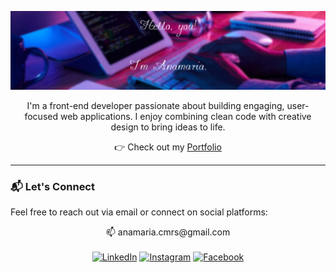 ![Banner](https://github.com/acamaras0/acamaras0/blob/main/img/banner.png)

<p align="center">
  I'm a front-end developer passionate about building engaging, user-focused web applications. I enjoy combining clean code with creative design to bring ideas to life.
</p>

<p align="center">
  👉 Check out my <a href="https://acamaras0.github.io/anamaria-camarasan/">Portfolio</a>
</p>

---

### 📬 Let's Connect

Feel free to reach out via email or connect on social platforms:

<p align="center">
  📫 anamaria.cmrs@gmail.com <br><br>
  <a href="https://www.linkedin.com/in/anamaria-camarasan-179615244/"><img src="https://cdn.jsdelivr.net/gh/devicons/devicon/icons/linkedin/linkedin-original.svg" width="30" title="LinkedIn"></a>
  <a href="https://www.instagram.com/anamaria.cmrs/"><img src="https://upload.wikimedia.org/wikipedia/commons/thumb/e/e7/Instagram_logo_2016.svg/264px-Instagram_logo_2016.svg.png?20210403190622" width="30" title="Instagram"></a>
  <a href="https://www.facebook.com/anna.tellervo/"><img src="https://cdn.jsdelivr.net/gh/devicons/devicon/icons/facebook/facebook-original.svg" width="30" title="Facebook"></a>
</p>
